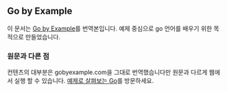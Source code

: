 ## Go by Example
이 문서는 [Go by Example](https://gobyexample.com)를 번역본입니다. 예제 중심으로 go 언어를 배우기 위한 목적으로 만들었습니다. 

### 원문과 다른 점
컨텐츠의 대부분은 gobyexample.com을 그대로 번역했습니다만 원문과 다르게 웹에서 실행 할 수 있습니다. [예제로 살펴보는 Go](http://www.joinc.co.kr/w/GoLang/example)를 방문하세요. 
